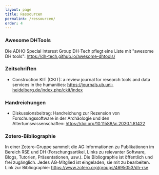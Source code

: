 ```yaml
---
layout: page
title: Ressourcen
permalink: /ressourcen/
order: 4
---
```


### Awesome DHTools

Die ADHO Special Interest Group DH-Tech pflegt eine Liste mit "awesome DH tools": <https://dh-tech.github.io/awesome-dhtools/>

### Zeitschriften
- Construction KIT (CKIT): a review journal for research tools and data services in the humanities: <https://journals.ub.uni-heidelberg.de/index.php/ckit/index>

### Handreichungen
- Diskussionsbeitrag: Handreichung zur Rezension von Forschungssoftware in der Archäologie und den Altertumswissenschaften: <https://doi.org/10.11588/ai.2020.1.81422>

### Zotero-Bibliographie

In einer Zotero-Gruppe sammelt die AG Informationen zu Publikationen im Bereich RSE und DH (Forschungsartikel, Links zu relevanter Software, Blogs, Tutorien, Präsentationen, usw.). Die Bibliographie ist öffentlich und frei zugänglich. 
Jedes AG-Mitglied ist eingeladen, sie mit zu bearbeiten. Link zur Bibliographie: <https://www.zotero.org/groups/4695053/dh-rse>

 

